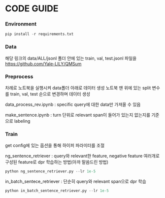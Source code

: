 # CODE GUIDE

### Environment

```python
pip install -r requirements.txt
```

### Data
해당 링크의 data/ALL/jsonl 폴더 안에 있는 train, val, test.jsonl 파일을 
https://github.com/Yale-LILY/QMSum


### Preprocess
차례로 노트북을 실행시켜 data폴더 아래로 데이터 생성 노트북 맨 위에 있는 split 변수를 train, val, test 순으로 변경하며 데이터 생성

data_process_rev.ipynb : specific query에 대한 data만 가져올 수 있음

make_sentence.ipynb : turn 단위로 relevant span이 들어가 있는지 없는지를 기준으로 labeling

### Train

get config에 있는 옵션을 통해 하이퍼 파라미터를 조절

ng_sentence_retriever : query와 relevant한 feature, negative feature 여러개로 구성된 feature로 dpr 학습하는 방법(아까 말씀드린 방법)

```python
python ng_sentence_retriever.py --lr 1e-5
```

in_batch_sentece_retriever : 단순히 query와 relevant span으로 dpr 학습

```python
python in_batch_sentence_retriever.py --lr 1e-5
```